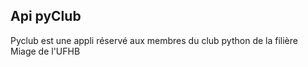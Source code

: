 ## Api pyClub 

Pyclub est une appli réservé aux membres du club python de la filière Miage de l'UFHB 
